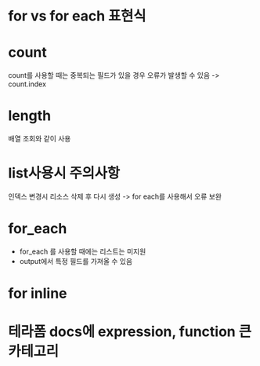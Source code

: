 # for vs for each 표현식

# count
count를 사용할 때는 중복되는 필드가 있을 경우 오류가 발생할 수 있음 -> count.index

# length
배열 조회와 같이 사용

# list사용시 주의사항
인덱스 변경시 리소스 삭제 후 다시 생성 -> for each를 사용해서 오류 보완

# for_each
* for_each 를 사용할 때에는 리스트는 미지원
* output에서 특정 필드를 가져올 수 있음

# for inline

# 테라폼 docs에 expression, function 큰 카테고리
